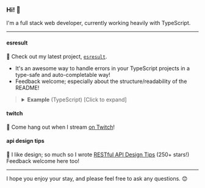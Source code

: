 ### Hi! 👋

I'm a full stack web developer, currently working heavily with TypeScript.

---

#### esresult

🌟 Check out my latest project, [`esresult`](https://github.com/peterboyer/esresult).

- It's an awesome way to handle errors in your TypeScript projects in a type-safe and auto-completable way!
- Feedback welcome; especially about the structure/readability of the README!

> <details>
> 
> <summary><strong>Example</strong> (TypeScript) [Click to expand]</summary>
> 
> <br />
> 
> Annotate your function (with an success Value, and possible Error types):
>   
> ```ts
> import Result from "esresult";
>   
> function fn(input: string): Result<string, "InputEmpty" | "InputTooShort"> {
>     if (!input)
>         return Result.error("InputEmpty");
>     if (input.length < 10)
>         return Result.error("InputTooShort");
>     return Result(input);
> }
> ```
> 
> <br />
>                           
> Safely call your function (and work with a Result object):
> 
> ```ts
> const $ = fn("value");
>   
> const valueOrDefault = $.or("default"); // string
> const valueOrUndefined = $.orUndefined(); // string | undefined
> 
> $.error?.type // "InputEmpty" | "InputTooShort" | undefined
> 
> if ($.error) { return; }
> const [value] = $; // string (type-narrowed after `return` on error)
> ```
> 
> <br />
>
> Check out [the README](https://github.com/peterboyer/esresult) to learn more!
>   
> </details>

#### twitch

🎥 Come hang out when I stream [on Twitch](https://www.twitch.tv/peterboyer_)!

#### api design tips

📰 I like design; so much so I wrote [RESTful API Design Tips](https://github.com/peterboyer/restful-api-design-tips) (250+ stars!) Feedback welcome here too!

---
  
I hope you enjoy your stay, and please feel free to ask any questions. 😊
